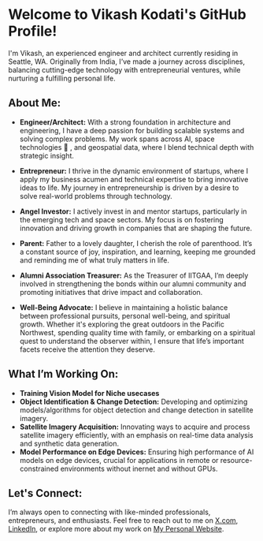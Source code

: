 # Welcome to Vikash Kodati's GitHub Profile!

I'm Vikash, an experienced engineer and architect currently residing in Seattle, WA. Originally from India, I’ve made a journey across disciplines, balancing cutting-edge technology with entrepreneurial ventures, while nurturing a fulfilling personal life.

## About Me:
- **Engineer/Architect:** With a strong foundation in architecture and engineering, I have a deep passion for building scalable systems and solving complex problems. My work spans across AI, space technologies 🚀 , and geospatial data, where I blend technical depth with strategic insight.

- **Entrepreneur:** I thrive in the dynamic environment of startups, where I apply my business acumen and technical expertise to bring innovative ideas to life. My journey in entrepreneurship is driven by a desire to solve real-world problems through technology.

- **Angel Investor:** I actively invest in and mentor startups, particularly in the emerging tech and space sectors. My focus is on fostering innovation and driving growth in companies that are shaping the future.

- **Parent:** Father to a lovely daughter, I cherish the role of parenthood. It’s a constant source of joy, inspiration, and learning, keeping me grounded and reminding me of what truly matters in life.

- **Alumni Association Treasurer:** As the Treasurer of IITGAA, I’m deeply involved in strengthening the bonds within our alumni community and promoting initiatives that drive impact and collaboration.

- **Well-Being Advocate:** I believe in maintaining a holistic balance between professional pursuits, personal well-being, and spiritual growth. Whether it's exploring the great outdoors in the Pacific Northwest, spending quality time with family, or embarking on a spiritual quest to understand the observer within, I ensure that life’s important facets receive the attention they deserve.

## What I’m Working On:
- **Training Vision Model for Niche usecases**
- **Object Identification & Change Detection:** Developing and optimizing models/algorithms for object detection and change detection in satellite imagery.
- **Satellite Imagery Acquisition:** Innovating ways to acquire and process satellite imagery efficiently, with an emphasis on real-time data analysis and synthetic data generation.
- **Model Performance on Edge Devices:** Ensuring high performance of AI models on edge devices, crucial for applications in remote or resource-constrained environments without inernet and without GPUs.

<!-- ## Key Projects & Contributions: -->
  
## Let's Connect:
I’m always open to connecting with like-minded professionals, entrepreneurs, and enthusiasts. Feel free to reach out to me on [X.com](https://www.x.com), [LinkedIn](https://www.linkedin.com/in/vikashkodati), or explore more about my work on [My Personal Website](https://www.vikashkodati.com).
